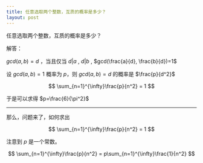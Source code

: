 ```yaml
---
title: 任意选取两个整数，互质的概率是多少？
layout: post
---
```


任意选取两个整数，互质的概率是多少？

解答：

$gcd(a, b)=d$ ，当且仅当 $d|a$ , $d|b$ , $gcd(\frac{a}{d}, \frac{b}{d})=1$

设 $gcd(a, b)=1$ 概率为 $p$，则 $gcd(a,b)=d$ 的概率是 $\frac{p}{d^2}$

$$
\sum_{n=1}^{\infty}\frac{p}{n^2} = 1
$$

于是可以求得 $p=\frac{6}{\pi^2}$

---

那么，问题来了，如何求出

$$
\sum_{n=1}^{\infty}\frac{p}{n^2} = 1
$$

注意到 $p$ 是一个常数。

$$
\sum_{n=1}^{\infty}\frac{p}{n^2} 
= p\sum_{n=1}^{\infty}\frac{1}{n^2}
$$